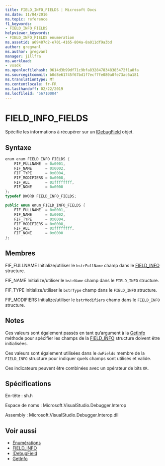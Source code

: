 ```yaml
---
title: FIELD_INFO_FIELDS | Microsoft Docs
ms.date: 11/04/2016
ms.topic: reference
f1_keywords:
- FIELD_INFO_FIELDS
helpviewer_keywords:
- FIELD_INFO_FIELDS enumeration
ms.assetid: a69487d2-e701-4165-804a-8a011df9a3bd
author: gregvanl
ms.author: gregvanl
manager: jillfra
ms.workload:
- vssdk
ms.openlocfilehash: 9614d3b99df71c9bfa8328478348385472f1a8fa
ms.sourcegitcommit: b0d8e61745f67bd1f7ecf7fe080a0fe73ac6a181
ms.translationtype: MT
ms.contentlocale: fr-FR
ms.lasthandoff: 02/22/2019
ms.locfileid: "56710004"
---
```

# <a name="fieldinfofields"></a>FIELD_INFO_FIELDS
Spécifie les informations à récupérer sur un [IDebugField](../../../extensibility/debugger/reference/idebugfield.md) objet.

## <a name="syntax"></a>Syntaxe

```cpp
enum enum_FIELD_INFO_FIELDS { 
    FIF_FULLNAME  = 0x0001,
    FIF_NAME      = 0x0002,
    FIF_TYPE      = 0x0004,
    FIF_MODIFIERS = 0x0008,
    FIF_ALL       = 0xffffffff,
    FIF_NONE      = 0x0000
};
typedef DWORD FIELD_INFO_FIELDS;
```

```csharp
public enum enum_FIELD_INFO_FIELDS {
    FIF_FULLNAME  = 0x0001,
    FIF_NAME      = 0x0002,
    FIF_TYPE      = 0x0004,
    FIF_MODIFIERS = 0x0008,
    FIF_ALL       = 0xffffffff,
    FIF_NONE      = 0x0000
};
```

## <a name="members"></a>Membres
FIF_FULLNAME Initialize/utiliser le `bstrFullName` champ dans le [FIELD_INFO](../../../extensibility/debugger/reference/field-info.md) structure.

FIF_NAME Initialize/utiliser le `bstrName` champ dans le `FIELD_INFO` structure.

FIF_TYPE Initialize/utiliser le `bstrType` champ dans le `FIELD_INFO` structure.

FIF_MODIFIERS Initialize/utiliser le `bstrModifiers` champ dans le `FIELD_INFO` structure.

## <a name="remarks"></a>Notes
Ces valeurs sont également passés en tant qu’argument à la [GetInfo](../../../extensibility/debugger/reference/idebugfield-getinfo.md) méthode pour spécifier les champs de la [FIELD_INFO](../../../extensibility/debugger/reference/field-info.md) structure doivent être initialisées.

Ces valeurs sont également utilisées dans le `dwFields` membre de la `FIELD_INFO` structure pour indiquer quels champs sont utilisés et valide.

Ces indicateurs peuvent être combinées avec un opérateur de bits `OR`.

## <a name="requirements"></a>Spécifications
En-tête : sh.h

Espace de noms : Microsoft.VisualStudio.Debugger.Interop

Assembly : Microsoft.VisualStudio.Debugger.Interop.dll

## <a name="see-also"></a>Voir aussi
- [Énumérations](../../../extensibility/debugger/reference/enumerations-visual-studio-debugging.md)
- [FIELD_INFO](../../../extensibility/debugger/reference/field-info.md)
- [IDebugField](../../../extensibility/debugger/reference/idebugfield.md)
- [GetInfo](../../../extensibility/debugger/reference/idebugfield-getinfo.md)

